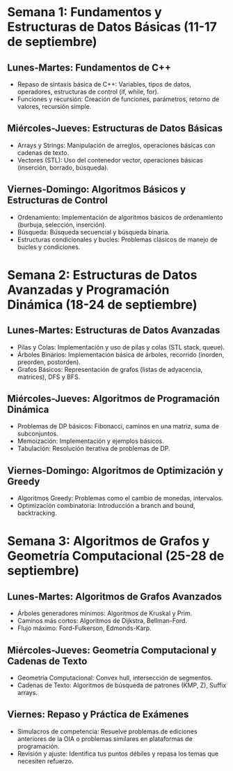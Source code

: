 # Semana 1: Fundamentos y Estructuras de Datos Básicas (11-17 de septiembre)
## Lunes-Martes: Fundamentos de C++
- Repaso de sintaxis básica de C++: Variables, tipos de datos, operadores, estructuras de control (if, while, for).
- Funciones y recursión: Creación de funciones, parámetros, retorno de valores, recursión simple.

## Miércoles-Jueves: Estructuras de Datos Básicas
- Arrays y Strings: Manipulación de arreglos, operaciones básicas con cadenas de texto.
- Vectores (STL): Uso del contenedor vector, operaciones básicas (inserción, borrado, búsqueda).

## Viernes-Domingo: Algoritmos Básicos y Estructuras de Control
- Ordenamiento: Implementación de algoritmos básicos de ordenamiento (burbuja, selección, inserción).
- Búsqueda: Búsqueda secuencial y búsqueda binaria.
- Estructuras condicionales y bucles: Problemas clásicos de manejo de bucles y condiciones.

# Semana 2: Estructuras de Datos Avanzadas y Programación Dinámica (18-24 de septiembre)
## Lunes-Martes: Estructuras de Datos Avanzadas
- Pilas y Colas: Implementación y uso de pilas y colas (STL stack, queue).
- Árboles Binarios: Implementación básica de árboles, recorrido (inorden, preorden, postorden).
- Grafos Básicos: Representación de grafos (listas de adyacencia, matrices), DFS y BFS.

## Miércoles-Jueves: Algoritmos de Programación Dinámica
- Problemas de DP básicos: Fibonacci, caminos en una matriz, suma de subconjuntos.
- Memoización: Implementación y ejemplos básicos.
- Tabulación: Resolución iterativa de problemas de DP.

## Viernes-Domingo: Algoritmos de Optimización y Greedy
- Algoritmos Greedy: Problemas como el cambio de monedas, intervalos.
- Optimización combinatoria: Introducción a branch and bound, backtracking.

# Semana 3: Algoritmos de Grafos y Geometría Computacional (25-28 de septiembre)
## Lunes-Martes: Algoritmos de Grafos Avanzados
- Árboles generadores mínimos: Algoritmos de Kruskal y Prim.
- Caminos más cortos: Algoritmos de Dijkstra, Bellman-Ford.
- Flujo máximo: Ford-Fulkerson, Edmonds-Karp.

## Miércoles-Jueves: Geometría Computacional y Cadenas de Texto
- Geometría Computacional: Convex hull, intersección de segmentos.
- Cadenas de Texto: Algoritmos de búsqueda de patrones (KMP, Z), Suffix arrays.

## Viernes: Repaso y Práctica de Exámenes
- Simulacros de competencia: Resuelve problemas de ediciones anteriores de la OIA o problemas similares en plataformas de  programación.
- Revisión y ajuste: Identifica tus puntos débiles y repasa los temas que necesiten refuerzo.